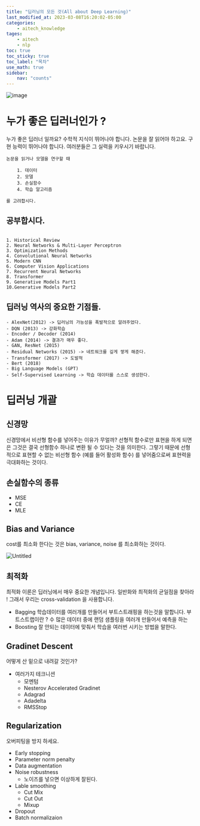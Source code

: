```yaml
---
title: "딥러닝의 모든 것(All about Deep Learning)"
last_modified_at: 2023-03-08T16:20:02-05:00
categories:
    - aitech_knowledge
tages:
    - aitech
    - nlp
toc: true
toc_sticky: true
toc_label: "목차"
use_math: true
sidebar:
    nav: "counts"
---
```





![image](../../../image/aitech.png)


# 누가 좋은 딥러너인가 ?

누가 좋은 딥러너 일까요? 수학적 지식이 뛰어나야 합니다. 논문을 잘 읽어야 하고요. 구현 능력이 뛰어나야 합니다.  여러분들은 그 실력을 키우시기 바랍니다.

```
논문을 읽거나 모델을 연구할 때

    1. 데이터 
    2. 모델 
    3. 손실함수 
    4. 학습 알고리즘 

를 고려합시다.
```

## 공부합시다.

```

1. Historical Review
2. Neural Networks & Multi-Layer Perceptron
3. Optimization Methods
4. Convolutional Neural Networks
5. Modern CNN
6. Computer Vision Applications
7. Recurrent Neural Networks
8. Transformer
9. Generative Models Part1
10.Generative Models Part2
```

## 딥러닝 역사의 중요한 기점들.

```
- AlexNet(2012) -> 딥러닝의 가능성을 폭발적으로 알려주었다. 
- DQN (2013) -> 강화학습
- Encoder / Decoder (2014)
- Adam (2014) -> 결과가 매우 좋다.
- GAN, ResNet (2015) 
- Residual Networks (2015) -> 네트워크를 깊게 쌓게 해준다.
- Transformer (2017) -> 도발적
- Bert (2018)
- Big Language Models (GPT)
- Self-Supervised Learning -> 학습 데이터를 스스로 생성한다.
```

# 딥러닝 개괄

## 신경망

신경망에서 비선형 함수를 넣어주는 이유가 무얼까? 선형적 함수로만 표현을 하게 되면은 그것은 결국 선형함수 하나로 변환 될 수 있다는 것을 의미한다. 그렇기 때문에 선형적으로 표현할 수 없는 비선형 함수 (예를 들어 활성화 함수) 를 넣어줌으로써 표현력을 극대화하는 것이다.

## 손실함수의 종류

- MSE
- CE
- MLE

## Bias and Variance

cost를 최소화 한다는 것은 bias, variance, noise 를 최소화하는 것이다.

![Untitled](https://s3-us-west-2.amazonaws.com/secure.notion-static.com/e9c6c94b-a33c-4d71-aee7-6f00be330d8e/Untitled.png)

## 최적화

최적화 이론은 딥러닝에서 매우 중요한 개념입니다. 
일반화와 최적화의 균일점을 찾아라 ! 그래서 우리는 cross-validation 을 사용합니다.

- Bagging
학습데이터를 여러개를 만들어서 부트스트래핑을 하는것을 말합니다.  부트스트랩이란 ? 수 많은 데이터 중에 랜덤 샘플링을 여러개 만들어서 예측을 하는
- Boosting
잘 안되는 데이터에 맞춰서 학습을 여러번 시키는 방법을 말한다.

## Gradinet Descent

어떻게 산 밑으로 내려갈 것인가? 

- 여러가지 테크니션
    - 모멘텀
    - Nesterov Accelerated Gradinet
    - Adagrad
    - Adadelta
    - RMSStop

## Regularization

 오버피팅을 방지 하세요.

- Early stopping
- Parameter norm penalty
- Data augmentation
- Noise robustness
  - 노이즈를 넣으면 이상하게 잘된다.
- Lable smoothing
  - Cut Mix 
  - Cut Out 
  - Mixup
- Dropout
- Batch normalizaion